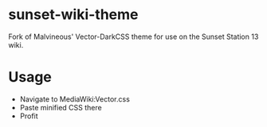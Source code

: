 # sunset-wiki-theme
Fork of Malvineous' Vector-DarkCSS theme for use on the Sunset Station 13 wiki.

# Usage

- Navigate to MediaWiki:Vector.css
- Paste minified CSS there
- Profit
